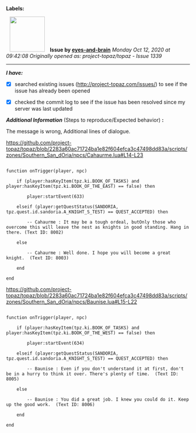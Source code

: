 **Labels:**



<a href="https://github.com/eyes-and-brain"><img src="https://avatars0.githubusercontent.com/u/71148313?v=4" width="96" height="96" hspace="10"></img></a> **Issue by [eyes-and-brain](https://github.com/eyes-and-brain)**
_Monday Oct 12, 2020 at 09:42:08_
_Originally opened as: project-topaz/topaz - Issue 1339_

----

<!-- place 'x' mark between square [] brackets to checkmark box -->
**_I have:_**

- [x] searched existing issues (http://project-topaz.com/issues/) to see if the issue has already been opened
- [x] checked the commit log to see if the issue has been resolved since my server was last updated

**_Additional Information_** (Steps to reproduce/Expected behavior) **:** 

The message is wrong, Additional lines of dialogue.

https://github.com/project-topaz/topaz/blob/2283a60ac71724ba1e82f604efca3c47498dd83a/scripts/zones/Southern_San_dOria/npcs/Cahaurme.lua#L14-L23
```
function onTrigger(player, npc)
    if (player:hasKeyItem(tpz.ki.BOOK_OF_TASKS) and player:hasKeyItem(tpz.ki.BOOK_OF_THE_EAST) == false) then
        player:startEvent(633)
    elseif (player:getQuestStatus(SANDORIA, tpz.quest.id.sandoria.A_KNIGHT_S_TEST) == QUEST_ACCEPTED) then
        -- Cahaurme : It may be a tough ordeal, butOnly those who overcome this will leave the nest as knights in good standing. Hang in there. (Text ID: 8002)
    else
        -- Cahaurme : Well done. I hope you will become a great knight.  (Text ID: 8003)
    end
end
```

https://github.com/project-topaz/topaz/blob/2283a60ac71724ba1e82f604efca3c47498dd83a/scripts/zones/Southern_San_dOria/npcs/Baunise.lua#L15-L22
```
function onTrigger(player, npc)
    if (player:hasKeyItem(tpz.ki.BOOK_OF_TASKS) and player:hasKeyItem(tpz.ki.BOOK_OF_THE_WEST) == false) then
        player:startEvent(634)
    elseif (player:getQuestStatus(SANDORIA, tpz.quest.id.sandoria.A_KNIGHT_S_TEST) == QUEST_ACCEPTED) then
        -- Baunise : Even if you don't understand it at first, don't be in a hurry to think it over. There's plenty of time.  (Text ID: 8005)
    else
        -- Baunise : You did a great job. I knew you could do it. Keep up the good work.  (Text ID: 8006)
    end
end
```
